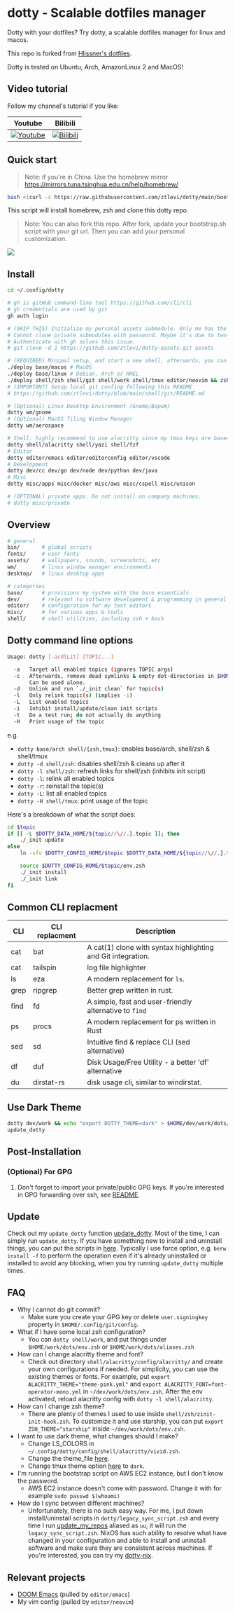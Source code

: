 # dotty - Scalable dotfiles manager

Dotty with your dotfiles? Try dotty, a scalable dotfiles manager for linux and macos.

This repo is forked from
[Hlissner's dotfiles](https://github.com/hlissner/dotfiles/tree/b89a56f310df841c805a8b0ce032f1a31c134173).

Dotty is tested on Ubuntu, Arch, AmazonLinux 2 and MacOS!

## Video tutorial

Follow my channel's tutorial if you like:

| Youtube                                                                                                                            | Bilibili                                                                                                                                          |
| ---------------------------------------------------------------------------------------------------------------------------------- | ------------------------------------------------------------------------------------------------------------------------------------------------- |
| [![Youtube](https://i.imgur.com/apkFyDn.jpg)](https://www.youtube.com/watch?v=p62CaVeXy58&list=PL4uJniLtmhUOXtemnVzV_gSTft9MnApdo) | [![Bilibili](https://pic.imgdb.cn/item/61941ede2ab3f51d91ebdc02.jpg)](https://space.bilibili.com/6856413/channel/seriesdetail?sid=521607&ctype=0) |

## Quick start

> Note: if you're in China. Use the homebrew mirror
> https://mirrors.tuna.tsinghua.edu.cn/help/homebrew/

```sh
bash <(curl -s https://raw.githubusercontent.com/ztlevi/dotty/main/bootstrap.sh)
```

This script will install homebrew, zsh and clone this dotty repo.

> Note: You can also fork this repo. After fork, update your bootstrap.sh script with your git url.
> Then you can add your personal customization.

![](./screenshots/terminal.jpg)

## Install

```sh
cd ~/.config/dotty

# gh is gitHub command-line tool https://github.com/cli/cli
# gh credentials are used by git
gh auth login

# (SKIP THIS) Initialize my personal assets submodule. Only me has the private repo access
# Cannot clone private submodules with password. Maybe it's due to two-factor auth is enabled.
# Authenticate with gh solves this issue.
# git clone -d 1 https://github.com/ztlevi/dotty-assets.git assets

# (REQUIRED) Minimal setup, and start a new shell, afterwards, you can use `dotty` instead `./deploy`
./deploy base/macos # MacOS
./deploy base/linux # Debian, Arch or RHEL
./deploy shell/zsh shell/git shell/work shell/tmux editor/neovim && zsh
# (IMPORTANT) Setup local git confing following this README
# https://github.com/ztlevi/dotty/blob/main/shell/git/README.md

# (Optional) Linux Desktop Environment (Gnome/Bspwm)
dotty wm/gnome
# (Optional) MacOS Tiling Window Manager
dotty wm/aerospace

# Shell: highly recommend to use alacritty since my tmux keys are based on alacritty keymaps
dotty shell/alacritty shell/yazi shell/fzf
# Editor
dotty editor/emacs editor/editorconfig editor/vscode
# Development
dotty dev/cc dev/go dev/node dev/python dev/java
# Misc
dotty misc/apps misc/docker misc/aws misc/cspell misc/unison

# (OPTIONAL) private apps. Do not install on company machines.
# dotty misc/private
```

## Overview

```sh
# general
bin/       # global scripts
fonts/     # user fonts
assets/    # wallpapers, sounds, screenshots, etc
wm/        # linux window manager environments
desktop/   # linux desktop apps

# categories
base/      # provisions my system with the bare essentials
dev/       # relevant to software development & programming in general
editor/    # configuration for my text editors
misc/      # for various apps & tools
shell/     # shell utilities, including zsh + bash
```

## Dotty command line options

```sh
Usage: dotty [-acdlLit] [TOPIC...]

  -a   Target all enabled topics (ignores TOPIC args)
  -c   Afterwards, remove dead symlinks & empty dot-directories in $HOME.
       Can be used alone.
  -d   Unlink and run `./_init clean` for topic(s)
  -l   Only relink topic(s) (implies -i)
  -L   List enabled topics
  -i   Inhibit install/update/clean init scripts
  -t   Do a test run; do not actually do anything
  -H   Print usage of the topic
```

e.g.

- `dotty base/arch shell/{zsh,tmux}`: enables base/arch, shell/zsh & shell/tmux
- `dotty -d shell/zsh`: disables shell/zsh & cleans up after it
- `dotty -l shell/zsh`: refresh links for shell/zsh (inhibits init script)
- `dotty -l`: relink all enabled topics
- `dotty -r`: reinstall the topic(s)
- `dotty -L`: list all enabled topics
- `dotty -H shell/tmux`: print usage of the topic

Here's a breakdown of what the script does:

```sh
cd $topic
if [[ -L $DOTTY_DATA_HOME/${topic//\//.}.topic ]]; then
    ./_init update
else
    ln -sfv $DOTTY_CONFIG_HOME/$topic $DOTTY_DATA_HOME/${topic//\//.}.topic

    source $DOTTY_CONFIG_HOME/$topic/env.zsh
    ./_init install
    ./_init link
fi
```

## Common CLI replacment

| CLI  | CLI replacment | Description                                                  |
| ---- | -------------- | ------------------------------------------------------------ |
| cat  | bat            | A cat(1) clone with syntax highlighting and Git integration. |
| cat  | tailspin       | log file highlighter                                         |
| ls   | eza            | A modern replacement for `ls`.                               |
| grep | ripgrep        | Better grep written in rust.                                 |
| find | fd             | A simple, fast and user-friendly alternative to `find`       |
| ps   | procs          | A modern replacement for ps written in Rust                  |
| sed  | sd             | Intuitive find & replace CLI (sed alternative)               |
| df   | duf            | Disk Usage/Free Utility - a better 'df' alternative          |
| du   | dirstat-rs     | disk usage cli, similar to windirstat.                       |

## Use Dark Theme

``` sh
dotty dev/work && echo "export DOTTY_THEME=dark" > $HOME/dev/work/dots/theme.zsh
update_dotty
```


## Post-Installation

### (Optional) For GPG

1. Don't forget to import your private/public GPG keys. If you're interested in GPG forwarding over
   ssh, see [README](./misc/gpg/README.md).

## Update

Check out my `update_dotty` function
[update_dotty](https://github.com/ztlevi/dotty-config/blob/0057fb82c5fac057ccbc368dce191c140864f86d/shell/zsh/utils.zsh#L97).
Most of the time, I can simply run `update_dotty`. If you have something new to install and
uninstall things, you can put the scripts in
[here](https://github.com/ztlevi/dotty/blob/main/legacy_sync_script.zsh). Typically I use force
option, e.g. `berw install -f` to perform the operation even if it's already uninstalled or
installed to avoid any blocking, when you try running `update_dotty` multiple times.

## FAQ

- Why I cannot do git commit?
  - Make sure you create your GPG key or delete `user.signingkey` property in
    `$HOME/.config/git/config`.
- What if I have some local zsh configuration?
  - You can `dotty shell/work`, and put things under `$HOME/work/dots/env.zsh` or
    `$HOME/work/dots/aliases.zsh`
- How can I change alacritty theme and font?
  - Check out directory `shell/alacritty/config/alacritty/` and create your own configurations if
    needed. For simplicity, you can use the existing themes or fonts. For example, put
    `export ALACRITTY_THEME="theme-pink.yml"` and `export ALACRITTY_FONT=font-operator-mono.yml` in
    `~/dev/work/dots/env.zsh`. After the env activated, reload alacritty config with
    `dotty -l shell/alacritty`.
- How can I change zsh theme?
  - There are plenty of themes I used to use inside `shell/zsh/zinit-init-hook.zsh`. To customize it
    and use starship, you can put `export ZSH_THEME="starship"` inside `~/dev/work/dots/env.zsh`.
- I want to use dark theme, what changes should I make?
  - Change LS_COLORS in `~/.config/dotty/config/shell/alacritty/vivid.zsh`.
  - Change the theme_file
    [here](https://github.com/ztlevi/dotty/blob/master/shell/alacritty/_init#L55).
  - Change tmux theme option
    [here](https://github.com/ztlevi/dotty-config/blob/main/shell/tmux/tmux.conf#L49) to `dark`.
- I'm running the bootstrap script on AWS EC2 instance, but I don't know the password.
  - AWS EC2 instance doesn't come with password. Change it with for example `sudo passwd $(whoami)`
- How do I sync between different machines?
  - Unfortunately, there is no such easy way. For me, I put down install/uninstall scripts in
    `dotty/legacy_sync_script.zsh` and every time I run
    [update_my_repos](https://github.com/ztlevi/dotty/blob/master/shell/zsh/utils.zsh#L132) aliased
    as `uu`, it will run the `legacy_sync_script.zsh`. NixOS has such ability to resolve what have
    changed in your configuration and able to install and uninstall software and make sure they are
    consistent across machines. If you're interested, you can try my
    [dotty-nix](https://github.com/ztlevi/dotty-nix).

## Relevant projects

- [DOOM Emacs](https://github.com/ztlevi/doom-config) (pulled by `editor/emacs`)
- My vim config (pulled by `editor/neovim`)
